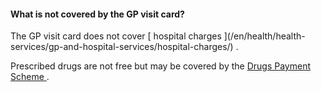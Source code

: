 ####  What is not covered by the GP visit card?

The GP visit card does not cover [ hospital charges ](/en/health/health-
services/gp-and-hospital-services/hospital-charges/) .

Prescribed drugs are not free but may be covered by the [ Drugs Payment Scheme
](/en/health/drugs-and-medicines/drugs-payment-scheme/) .
